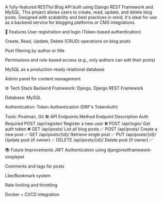 A fully-featured RESTful Blog API built using Django REST Framework and MySQL. This project allows users to create, read, update, and delete blog posts. Designed with scalability and best practices in mind, it's ideal for use as a backend service for blogging platforms or CMS integrations.

🚀 Features
User registration and login (Token-based authentication)

Create, Read, Update, Delete (CRUD) operations on blog posts

Post filtering by author or title

Permissions and role-based access (e.g., only authors can edit their posts)

MySQL as a production-ready relational database

Admin panel for content management

⚙️ Tech Stack
Backend Framework: Django, Django REST Framework

Database: MySQL

Authentication: Token Authentication (DRF's TokenAuth)

Tools: Postman, Git
🛠️ API Endpoints
Method	Endpoint	Description	Auth Required
POST	/api/register/	Register a new user	❌
POST	/api/login/	Get auth token	❌
GET	/api/posts/	List all blog posts	✅
POST	/api/posts/	Create a new post	✅
GET	/api/posts/{id}/	Retrieve single post	✅
PUT	/api/posts/{id}/	Update post (if owner)	✅
DELETE	/api/posts/{id}/	Delete post (if owner)	✅

📚 Future Improvements
JWT Authentication using djangorestframework-simplejwt

Comments and tags for posts

Like/Bookmark system

Rate limiting and throttling

Docker + CI/CD integration




